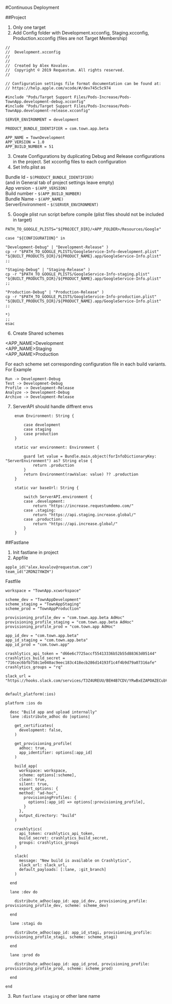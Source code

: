 #Continuous Deployment

##Project

1. Only one target
2. Add Config folder with Development.xcconfig, Staging.xcconfig, Production.xcconfig (files are not Target Membership)

```
//
//  Development.xcconfig
//
//
//  Created by Alex Kovalov.
//  Copyright © 2019 Requestum. All rights reserved.
//

// Configuration settings file format documentation can be found at:
// https://help.apple.com/xcode/#/dev745c5c974

#include "Pods/Target Support Files/Pods-Increase/Pods-TownApp.development-debug.xcconfig"
#include "Pods/Target Support Files/Pods-Increase/Pods-TownApp.development-release.xcconfig"

SERVER_ENVIRONMENT = development

PRODUCT_BUNDLE_IDENTIFIER = com.town.app.beta

APP_NAME = TownDevelopment
APP_VERSION = 1.0
APP_BUILD_NUMBER = 51

```

3. Create Configurations by duplicating Debug and Release configurations in the project. Set xcconfig files to each configuration
4. Set Info.plist as 

Bundle Id - `$(PRODUCT_BUNDLE_IDENTIFIER)`<br>
(and in General tab of project settings leave empty)<br>
App version - `$(APP_VERSION)`<br>
Build number - `$(APP_BUILD_NUMBER)`<br>
Bundle Name - `$(APP_NAME)`<br>
ServerEnvironment - `$(SERVER_ENVIRONMENT)`<br>

5. Google plist run script before compile (plist files should not be included in target)

```
PATH_TO_GOOGLE_PLISTS="${PROJECT_DIR}/<APP_FOLDER>/Resources/Google"

case "${CONFIGURATION}" in

"Development-Debug" | "Development-Release" )
cp -r "$PATH_TO_GOOGLE_PLISTS/GoogleService-Info-development.plist" "${BUILT_PRODUCTS_DIR}/${PRODUCT_NAME}.app/GoogleService-Info.plist" ;;

"Staging-Debug" | "Staging-Release" )
cp -r "$PATH_TO_GOOGLE_PLISTS/GoogleService-Info-staging.plist" "${BUILT_PRODUCTS_DIR}/${PRODUCT_NAME}.app/GoogleService-Info.plist" ;;

"Production-Debug" | "Production-Release" )
cp -r "$PATH_TO_GOOGLE_PLISTS/GoogleService-Info-production.plist" "${BUILT_PRODUCTS_DIR}/${PRODUCT_NAME}.app/GoogleService-Info.plist" ;;

*)
;;
esac
```

6. Create Shared schemes

<APP_NAME>Development<br>
<APP_NAME>Staging<br>
<APP_NAME>Production<br>

For each scheme set corresponding configuration file in each build variants.
For Example

```
Run -> Development-Debug
Test -> Developmnet-Debug
Profile -> Development-Release
Analyze -> Development-Debug
Archive -> Development-Release
```

7. ServerAPI should handle diffrent envs

```
	enum Environment: String {
        
        case development
        case staging
        case production
    }
    
    static var environment: Environment {
        
        guard let value = Bundle.main.object(forInfoDictionaryKey: "ServerEnvironment") as? String else {
            return .production
        }
        return Environment(rawValue: value) ?? .production
    }
    
    static var baseUrl: String {
        
        switch ServerAPI.environment {
        case .development:
            return "https://increase.requestumdemo.com/"
        case .staging:
            return "https://api.staging.increase.global/"
        case .production:
            return "https://api.increase.global/"
        }
    }
```


##Fastlane

1. Init fastlane in project
2. Appfile

```
apple_id("alex.kovalov@requestum.com")
team_id("2RDN27XWZH")
```

Fastfile

```
workspace = "TownApp.xcworkspace"

scheme_dev = "TownAppDevelopment"
scheme_staging = "TownAppStaging"
scheme_prod = "TownAppProduction"

provisioning_profile_dev = "com.town.app.beta AdHoc"
provisioning_profile_staging = "com.town.app.beta AdHoc"
provisioning_profile_prod = "com.town.app AdHoc"

app_id_dev = "com.town.app.beta"
app_id_staging = "com.town.app.beta"
app_id_prod = "com.town.app"

crashlytics_api_token = "d66e6c7725accf55413336b52b55d88363d05144"
crashlytics_build_secret = "716cec6bfb758c1e040ac9eec183c418ecb286d14193f1c4f4b9d79a07316afe"
crashlytics_groups = "rq"

slack_url = "https://hooks.slack.com/services/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"


default_platform(:ios)

platform :ios do

  desc "Build app and upload internally"
  lane :distribute_adhoc do |options| 

    get_certificates(
      development: false,
    )

    get_provisioning_profile(
      adhoc: true,
      app_identifier: options[:app_id]
    )

    build_app(
      workspace: workspace,
      scheme: options[:scheme],
      clean: true,
      silent: true,
      export_options: {
      method: "ad-hoc",
        provisioningProfiles: { 
          options[:app_id] => options[:provisioning_profile],
        }
      },
      output_directory: "build"
    )

    crashlytics(
      api_token: crashlytics_api_token, 
      build_secret: crashlytics_build_secret,
      groups: crashlytics_groups
    )

    slack(
      message: "New build is available on Crashlytics",
      slack_url: slack_url,
      default_payloads: [:lane, :git_branch]
    )

  end

  lane :dev do
    
    distribute_adhoc(app_id: app_id_dev, provisioning_profile: provisioning_profile_dev, scheme: scheme_dev)

  end

  lane :stagi do

    distribute_adhoc(app_id: app_id_stagi, provisioning_profile: provisioning_profile_stagi, scheme: scheme_stagi)

  end

  lane :prod do
    
    distribute_adhoc(app_id: app_id_prod, provisioning_profile: provisioning_profile_prod, scheme: scheme_prod)

  end

end
```

3. Run `fastlane staging` or other lane name





